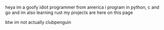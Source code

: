 heya im a goofy idiot programmer from america i program in python, c and go and im also learning rust
my projects are here on this page 

btw im not actually clubpenguin
<!---
clubpenguin-dev/clubpenguin-dev is a ✨ special ✨ repository because its `README.md` (this file) appears on your GitHub profile.
You can click the Preview link to take a look at your changes.
--->
